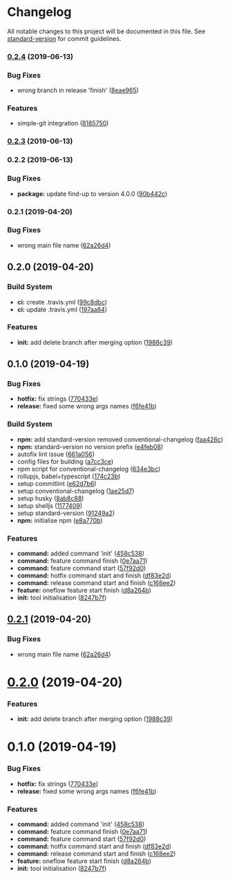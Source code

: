 # Changelog

All notable changes to this project will be documented in this file. See [standard-version](https://github.com/conventional-changelog/standard-version) for commit guidelines.

### [0.2.4](https://github.com/msanguineti/git-oneflow/compare/v0.2.3...v0.2.4) (2019-06-13)



### Bug Fixes

* wrong branch in release 'finish' ([8eae965](https://github.com/msanguineti/git-oneflow/commit/8eae965))


### Features

* simple-git integration ([8185750](https://github.com/msanguineti/git-oneflow/commit/8185750))



### [0.2.3](https://github.com/msanguineti/git-oneflow/compare/v0.2.2...v0.2.3) (2019-06-13)



### 0.2.2 (2019-06-13)


### Bug Fixes

* **package:** update find-up to version 4.0.0 ([90b442c](https://github.com/msanguineti/git-oneflow/commit/90b442c))



### 0.2.1 (2019-04-20)


### Bug Fixes

* wrong main file name ([62a26d4](https://github.com/msanguineti/git-oneflow/commit/62a26d4))



## 0.2.0 (2019-04-20)


### Build System

* **ci:** create .travis.yml ([99c8dbc](https://github.com/msanguineti/git-oneflow/commit/99c8dbc))
* **ci:** update .travis.yml ([197aa84](https://github.com/msanguineti/git-oneflow/commit/197aa84))


### Features

* **init:** add delete branch after merging option ([1988c39](https://github.com/msanguineti/git-oneflow/commit/1988c39))



## 0.1.0 (2019-04-19)


### Bug Fixes

* **hotfix:** fix strings ([770433e](https://github.com/msanguineti/git-oneflow/commit/770433e))
* **release:** fixed some wrong args names ([f6fe41b](https://github.com/msanguineti/git-oneflow/commit/f6fe41b))


### Build System

* **npm:** add standard-version removed conventional-changelog ([faa426c](https://github.com/msanguineti/git-oneflow/commit/faa426c))
* **npm:** standard-version no version prefix ([e4feb08](https://github.com/msanguineti/git-oneflow/commit/e4feb08))
* autofix lint issue ([661a056](https://github.com/msanguineti/git-oneflow/commit/661a056))
* config files for building ([a7cc3ce](https://github.com/msanguineti/git-oneflow/commit/a7cc3ce))
* npm script for conventional-changelog ([634e3bc](https://github.com/msanguineti/git-oneflow/commit/634e3bc))
* rollupjs, babel+typescript ([174c23b](https://github.com/msanguineti/git-oneflow/commit/174c23b))
* setup commitlint ([e62d7b6](https://github.com/msanguineti/git-oneflow/commit/e62d7b6))
* setup conventional-changelog ([1ae25d7](https://github.com/msanguineti/git-oneflow/commit/1ae25d7))
* setup husky ([8ab8c88](https://github.com/msanguineti/git-oneflow/commit/8ab8c88))
* setup shelljs ([1177409](https://github.com/msanguineti/git-oneflow/commit/1177409))
* setup standard-version ([91249a2](https://github.com/msanguineti/git-oneflow/commit/91249a2))
* **npm:** initialise npm ([e8a770b](https://github.com/msanguineti/git-oneflow/commit/e8a770b))


### Features

* **command:** added command 'init' ([458c538](https://github.com/msanguineti/git-oneflow/commit/458c538))
* **command:** feature command finish ([0e7aa71](https://github.com/msanguineti/git-oneflow/commit/0e7aa71))
* **command:** feature command start ([57f92d0](https://github.com/msanguineti/git-oneflow/commit/57f92d0))
* **command:** hotfix command start and finish ([df83e2d](https://github.com/msanguineti/git-oneflow/commit/df83e2d))
* **command:** release command start and finish ([c168ee2](https://github.com/msanguineti/git-oneflow/commit/c168ee2))
* **feature:** oneflow feature start finish ([d8a264b](https://github.com/msanguineti/git-oneflow/commit/d8a264b))
* **init:** tool initialisation ([8247b7f](https://github.com/msanguineti/git-oneflow/commit/8247b7f))



<a name="0.2.1"></a>
## [0.2.1](https://github.com/msanguineti/git-oneflow/compare/0.2.0...0.2.1) (2019-04-20)


### Bug Fixes

* wrong main file name ([62a26d4](https://github.com/msanguineti/git-oneflow/commit/62a26d4))



<a name="0.2.0"></a>
# [0.2.0](https://github.com/msanguineti/git-oneflow/compare/0.1.0...0.2.0) (2019-04-20)


### Features

* **init:** add delete branch after merging option ([1988c39](https://github.com/msanguineti/git-oneflow/commit/1988c39))



<a name="0.1.0"></a>
# 0.1.0 (2019-04-19)


### Bug Fixes

* **hotfix:** fix strings ([770433e](https://github.com/msanguineti/git-oneflow/commit/770433e))
* **release:** fixed some wrong args names ([f6fe41b](https://github.com/msanguineti/git-oneflow/commit/f6fe41b))


### Features

* **command:** added command 'init' ([458c538](https://github.com/msanguineti/git-oneflow/commit/458c538))
* **command:** feature command finish ([0e7aa71](https://github.com/msanguineti/git-oneflow/commit/0e7aa71))
* **command:** feature command start ([57f92d0](https://github.com/msanguineti/git-oneflow/commit/57f92d0))
* **command:** hotfix command start and finish ([df83e2d](https://github.com/msanguineti/git-oneflow/commit/df83e2d))
* **command:** release command start and finish ([c168ee2](https://github.com/msanguineti/git-oneflow/commit/c168ee2))
* **feature:** oneflow feature start finish ([d8a264b](https://github.com/msanguineti/git-oneflow/commit/d8a264b))
* **init:** tool initialisation ([8247b7f](https://github.com/msanguineti/git-oneflow/commit/8247b7f))
